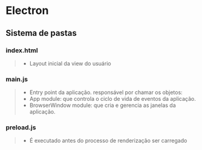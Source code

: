 # Electron

## Sistema de pastas
### index.html
> - Layout inicial da view do usuário

### main.js
> - Entry point da aplicação. responsável por chamar os objetos:
> - App module: que controla o ciclo de vida de eventos da aplicação.
> - BrowserWindow module:  que cria e gerencia as janelas da aplicação.

### preload.js
> - É executado antes do processo de renderização ser carregado